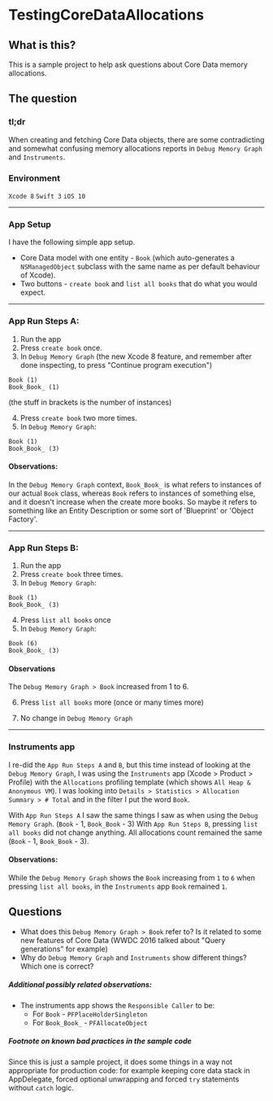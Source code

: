 # TestingCoreDataAllocations

## What is this?
This is a sample project to help ask questions about Core Data memory allocations. 

## The question

### tl;dr
When creating and fetching Core Data objects, there are some contradicting and somewhat confusing memory allocations reports in `Debug Memory Graph` and `Instruments`.


### Environment
`Xcode 8` `Swift 3` `iOS 10`


-------------------------------

### App Setup
I have the following simple app setup.

- Core Data model with one entity - `Book` (which auto-generates a `NSManagedObject` subclass with the same name as per default behaviour of Xcode).
- Two buttons - `create book` and `list all books` that do what you would expect.

-------------------------------

### App Run Steps A:

1. Run the app 
2. Press `create book` once.
3. In `Debug Memory Graph` (the new Xcode 8 feature, and remember after done inspecting, to press "Continue program execution")

```
Book (1)
Book_Book_ (1)
```

(the stuff in brackets is the number of instances)

4. Press `create book` two more times.
5. In `Debug Memory Graph`:

```
Book (1)
Book_Book_ (3)
```

#### Observations:
In the `Debug Memory Graph` context, `Book_Book_` is what refers to instances of our actual `Book` class, whereas `Book` refers to instances of something else, and it doesn't increase when the create more books. So maybe it refers to something like an Entity Description or some sort of 'Blueprint' or 'Object Factory'.

-------------------------------

### App Run Steps B:

1. Run the app 
2. Press `create book` three times.
3. In `Debug Memory Graph`:

```
Book (1)
Book_Book_ (3)
```

4. Press `list all books` once
5. In `Debug Memory Graph`:

```
Book (6)
Book_Book_ (3)
```

#### Observations
The `Debug Memory Graph > Book` increased from 1 to 6.

6. Press `list all books` more (once or many times more)

7. No change in `Debug Memory Graph`

--------------

### Instruments app

I re-did the `App Run Steps A` and `B`, but this time instead of looking at the `Debug Memory Graph`, I was using the `Instruments` app (Xcode > Product > Profile) with the `Allocations` profiling template (which shows `All Heap & Anonymous VM`). I was looking into `Details > Statistics > Allocation Summary > # Total` and in the filter I put the word `Book`.

With `App Run Steps A` I saw the same things I saw as when using the `Debug Memory Graph`. (`Book` - 1, `Book_Book` - 3)
With `App Run Steps B`, pressing `list all books` did not change anything. All allocations count remained the same (`Book` - 1, `Book_Book` - 3).

#### Observations:
While the `Debug Memory Graph` shows the `Book` increasing from `1` to `6` when pressing `list all books`, in the `Instruments` app `Book` remained `1`.


## Questions
- What does this `Debug Memory Graph > Book` refer to? Is it related to some new features of Core Data (WWDC 2016 talked about "Query generations" for example)
- Why do `Debug Memory Graph` and `Instruments` show different things? Which one is correct?


##### Additional possibly related observations:
- The instruments app shows the `Responsible Caller` to be:
  - For `Book` - `PFPlaceHolderSingleton`
  - For `Book_Book_` - `PFAllocateObject`


##### Footnote on known bad practices in the sample code
Since this is just a sample project, it does some things in a way not appropriate for production code: for example keeping core data stack in AppDelegate, forced optional unwrapping and forced `try` statements without `catch` logic.